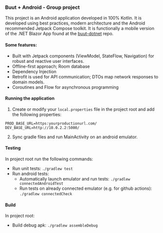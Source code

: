 ### Buut + Android - Group project

This project is an Android application developed in 100% Kotlin. It is developed using best practices, modern architecture and the Android recommended Jetpack Compose toolkit. It is functionally a mobile version of the .NET Blazor App found at the [buut-dotnet](https://github.com/Pyrrhusn/buut-rise-dotNet#) repo.

#### Some features:
- Built with Jetpack components (ViewModel, StateFlow, Navigation) for robust and reactive user interfaces.
- Offline-first approach; Room database 
- Dependency Injection
- Retrofit is used for API communication; DTOs map network responses to domain models.
- Coroutines and Flow for asynchronous programming

#### Running the application

1. Create or modify your `local.properties` file in the project root and add the following properties:

```env
PROD_BASE_URL=https:yourproductionurl.com/ 
DEV_BASE_URL=http://10.0.2.2:5000/
```

2. Sync gradle files and run MainActivity on an android emulator.

#### Testing

In project root run the following commands:

- Run unit tests: `./gradlew test`
- Run android tests:
  - Automatically launch emulator and run tests: `./gradlew connectedAndroidTest`
  - Run tests on already connected emulator (e.g. for github actions): `./gradlew connectedCheck`

#### Build

In project root:

- Build debug apk: `./gradlew assembleDebug`

